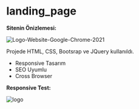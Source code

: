 # landing_page

**Sitenin Önizlemesi:**

![Logo-Website-Google-Chrome-2021](https://user-images.githubusercontent.com/37043217/104224706-67c7cc80-5456-11eb-98cd-a7413dc530ae.gif)

Projede HTML, CSS, Bootsrap ve JQuery kullanıldı.

* Responsive Tasarım
* SEO Uyumlu
* Cross Browser

**Responsive Test:**

![logo](https://user-images.githubusercontent.com/37043217/104316330-5ed60a00-54ed-11eb-8a79-c96e6ad37292.PNG)
